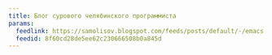 ```yaml
---
title: Блог сурового челябинского программиста
params:
  feedlink: https://samolisov.blogspot.com/feeds/posts/default/-/emacs
  feedid: 8f60cd28de5ee62c230666508b0a845d
---
```

